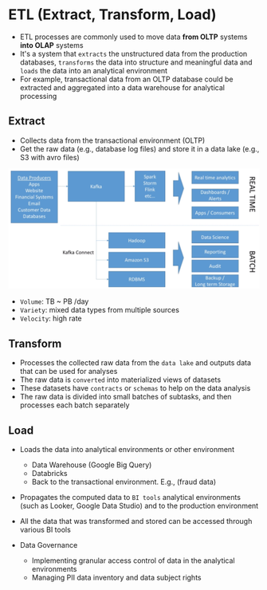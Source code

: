 # ETL (Extract, Transform, Load)

- ETL processes are commonly used to move data **from OLTP** systems **into OLAP** systems
- It's a system that `extracts` the unstructured data from the production databases, `transforms` the data into structure and meaningful data and `loads` the data into an analytical environment
- For example, transactional data from an OLTP database could be extracted and aggregated into a data warehouse for analytical processing

## Extract

- Collects data from the transactional environment (OLTP)
- Get the raw data (e.g., database log files) and store it in a data lake (e.g., S3 with avro files)

![Big Data Ingestion](.images/big-data-ingestion.png)

- `Volume`: TB ~ PB /day
- `Variety`: mixed data types from multiple sources
- `Velocity`: high rate

## Transform

- Processes the collected raw data from the `data lake` and outputs data that can be used for analyses
- The raw data is `converted` into materialized views of datasets
- These datasets have `contracts` or `schemas` to help on the data analysis
- The raw data is divided into small batches of subtasks, and then processes each batch separately

## Load

- Loads the data into analytical environments or other environment
  - Data Warehouse (Google Big Query)
  - Databricks
  - Back to the transactional environment. E.g., (fraud data)

- Propagates the computed data to `BI tools` analytical environments (such as Looker, Google Data Studio) and to the production environment
- All the data that was transformed and stored can be accessed through various BI tools

- Data Governance
  - Implementing granular access control of data in the analytical environments
  - Managing PII data inventory and data subject rights
